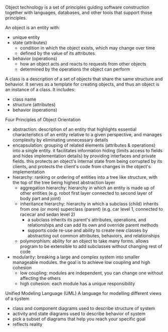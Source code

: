 Object technology is a set of principles guiding software construction together with languages, databases, and other tools that support those principles.

An object is an entity with:
- unique entity
- state (attributes)
	- condition in which the object exists, which may change over time
	- defined by the value of its attributes
- behavior (operations)
	- how an object acts and reacts to requests from other objects
	- determined by the operations the object can perform

A class is a description of a set of objects that share the same structure and behavior. It serves as a template for creating objects, and thus an object is an instance of a class. It includes:
- class name
- structure (attributes)
- behavior (operations)

Four Principles of Object Orientation
- abstraction: description of an entity that highlights essential characteristics of an entity relative to a given perspective, and manages complexity by eliminating unnecessary details
- encapsulation: grouping of related elements (attributes & operations) into a single entity. it facilitates information hiding (limits access to fields and hides implementation details) by providing interfaces and private fields. this protects an object's internal state from being corrupted by its clients, and protects the client's code from changes in the object's implementation
- hierarchy: ranking or ordering of entities into a tree like structure, with the top of the tree being highest abstraction layer
	- aggregation hierarchy: hierarchy in which an entity is made up of other entities (e.g. robot first layer connected to second layer of body part and joint)
	- inheritance hierarchy: hierarchy in which a subclass (child) inherits from one (or more) superclass (parent) (e.g. car level 1, connected to racecar and sedan level 2)
		- a subclass inherits its parent's attributes, operations, and relationships and can add its own and override parent methods
		- supports code re-use and ability to create new classes by abstracting out common attributes, behaviors, and relationships
	- polymorphism: ability for an object to take many forms. allows program to be extensible to add subclasses without changing rest of code
- modularity: breaking a large and complex system into smaller manageable modules. the goal is to achieve low coupling and high cohesion
	- low coupling: modules are independent, you can change one without affecting the others
	- high cohesion: each module has a unique responsibility

Unified Modeling Language (UML)
A language for modelling different views of a system
- class and component diagrams used to describe structure of system
- activity and state diagrams used to describe behavior of system
- pick a subset of diagrams that help you reach your specific goal
- reflects reality
